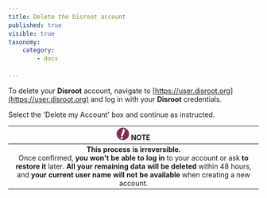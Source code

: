 ```yaml
---
title: Delete the Disroot account
published: true
visible: true
taxonomy:
    category:
        - docs

---
```


To delete your **Disroot** account, navigate to [https://user.disroot.org](https://user.disroot.org) and log in with your **Disroot** credentials.

Select the 'Delete my Account' box and continue as instructed.

|![](en/note.png) NOTE|
|:--:|
|**This process is irreversible.**<br>Once confirmed, **you won't be able to log in** to your account or ask **to restore it** later. **All your remaining data will be deleted** within 48 hours, and **your current user name will not be available** when creating a new account.
